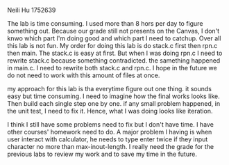 Neili Hu 1752639

The lab is time consuming. I used more than 8 hors per day to figure something out. 
Because our grade still not presents on the Canvas, I don't knwo which part I'm doing 
good and which part I need to catchup. Over all this lab is not fun. My order for doing
this lab is do stack.c first then rpn.c then main. The stack.c is easy at first. But when
I was doing rpn.c I need to rewrite stack.c because something contradicted. the samething
happened in main.c. I need to rewrite both stack.c and rpn.c. I hope in the future we do
not need to work with this amount of files at once. 

my approach for this lab is tha everytime figure out one thing. it sounds easy but time
consuming. I need to imagine how the final works looks like. Then build each single step
one by one. if any small problem happened, in the unit test, I need to fix it. Hence, what
I was doing looks like iteration. 

I think I still have some problems need to fix but I don't have time. I have other courses'
homework need to do. A major problem I having is when user interact with calculator, he needs 
to type enter twice if they input character no more than max-inout-length. I really need
the grade for the previous labs to review my work and to save my time in the future. 